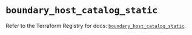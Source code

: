 # `boundary_host_catalog_static`

Refer to the Terraform Registry for docs: [`boundary_host_catalog_static`](https://registry.terraform.io/providers/hashicorp/boundary/1.1.15/docs/resources/host_catalog_static).

